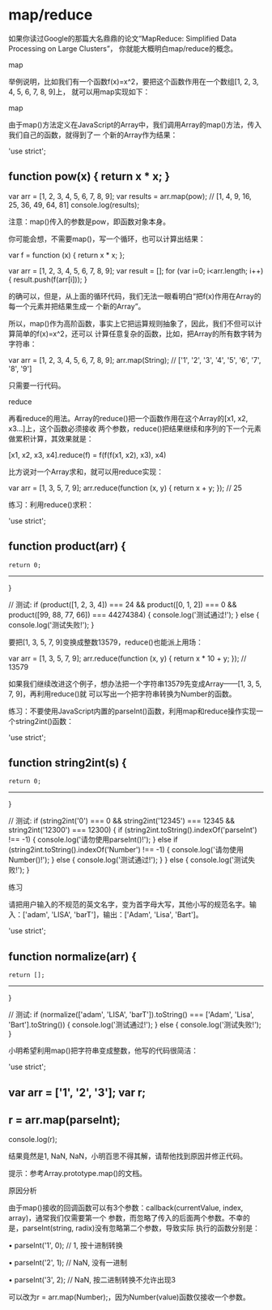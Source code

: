 # map/reduce

如果你读过Google的那篇大名鼎鼎的论文“MapReduce: Simplified Data Processing on Large Clusters”，
你就能大概明白map/reduce的概念。

map

举例说明，比如我们有一个函数f(x)=x^2，要把这个函数作用在一个数组[1, 2, 3, 4, 5, 6, 7, 8, 9]上，
就可以用map实现如下：

map

由于map()方法定义在JavaScript的Array中，我们调用Array的map()方法，传入我们自己的函数，就得到了一
个新的Array作为结果：

'use strict';

function pow(x) {
    return x * x;
}
----
var arr = [1, 2, 3, 4, 5, 6, 7, 8, 9];
var results = arr.map(pow); // [1, 4, 9, 16, 25, 36, 49, 64, 81]
console.log(results);

注意：map()传入的参数是pow，即函数对象本身。

你可能会想，不需要map()，写一个循环，也可以计算出结果：

var f = function (x) {
    return x * x;
};

var arr = [1, 2, 3, 4, 5, 6, 7, 8, 9];
var result = [];
for (var i=0; i<arr.length; i++) {
    result.push(f(arr[i]));
}

的确可以，但是，从上面的循环代码，我们无法一眼看明白“把f(x)作用在Array的每一个元素并把结果生成一
个新的Array”。

所以，map()作为高阶函数，事实上它把运算规则抽象了，因此，我们不但可以计算简单的f(x)=x^2，还可以
计算任意复杂的函数，比如，把Array的所有数字转为字符串：

var arr = [1, 2, 3, 4, 5, 6, 7, 8, 9];
arr.map(String); // ['1', '2', '3', '4', '5', '6', '7', '8', '9']

只需要一行代码。

reduce

再看reduce的用法。Array的reduce()把一个函数作用在这个Array的[x1, x2, x3...]上，这个函数必须接收
两个参数，reduce()把结果继续和序列的下一个元素做累积计算，其效果就是：

[x1, x2, x3, x4].reduce(f) = f(f(f(x1, x2), x3), x4)

比方说对一个Array求和，就可以用reduce实现：

var arr = [1, 3, 5, 7, 9];
arr.reduce(function (x, y) {
    return x + y;
}); // 25

练习：利用reduce()求积：

'use strict';

function product(arr) {
----
    return 0;
----
}

// 测试:
if (product([1, 2, 3, 4]) === 24 && product([0, 1, 2]) === 0 && product([99, 88, 77, 66]) === 44274384) {
    console.log('测试通过!');
}
else {
    console.log('测试失败!');
}

要把[1, 3, 5, 7, 9]变换成整数13579，reduce()也能派上用场：

var arr = [1, 3, 5, 7, 9];
arr.reduce(function (x, y) {
    return x * 10 + y;
}); // 13579

如果我们继续改进这个例子，想办法把一个字符串13579先变成Array——[1, 3, 5, 7, 9]，再利用reduce()就
可以写出一个把字符串转换为Number的函数。

练习：不要使用JavaScript内置的parseInt()函数，利用map和reduce操作实现一个string2int()函数：

'use strict';

function string2int(s) {
----
    return 0;
----
}

// 测试:
if (string2int('0') === 0 && string2int('12345') === 12345 && string2int('12300') === 12300) {
    if (string2int.toString().indexOf('parseInt') !== -1) {
        console.log('请勿使用parseInt()!');
    } else if (string2int.toString().indexOf('Number') !== -1) {
        console.log('请勿使用Number()!');
    } else {
        console.log('测试通过!');
    }
}
else {
    console.log('测试失败!');
}

练习

请把用户输入的不规范的英文名字，变为首字母大写，其他小写的规范名字。输入：['adam', 'LISA',
'barT']，输出：['Adam', 'Lisa', 'Bart']。

'use strict';

function normalize(arr) {
----
    return [];
----
}

// 测试:
if (normalize(['adam', 'LISA', 'barT']).toString() === ['Adam', 'Lisa', 'Bart'].toString()) {
    console.log('测试通过!');
}
else {
    console.log('测试失败!');
}

小明希望利用map()把字符串变成整数，他写的代码很简洁：

'use strict';

var arr = ['1', '2', '3'];
var r;
----
r = arr.map(parseInt);
----
console.log(r);

结果竟然是1, NaN, NaN，小明百思不得其解，请帮他找到原因并修正代码。

提示：参考Array.prototype.map()的文档。

原因分析

由于map()接收的回调函数可以有3个参数：callback(currentValue, index, array)，通常我们仅需要第一个
参数，而忽略了传入的后面两个参数。不幸的是，parseInt(string, radix)没有忽略第二个参数，导致实际
执行的函数分别是：

  • parseInt('1', 0); // 1, 按十进制转换

  • parseInt('2', 1); // NaN, 没有一进制

  • parseInt('3', 2); // NaN, 按二进制转换不允许出现3

可以改为r = arr.map(Number);，因为Number(value)函数仅接收一个参数。

